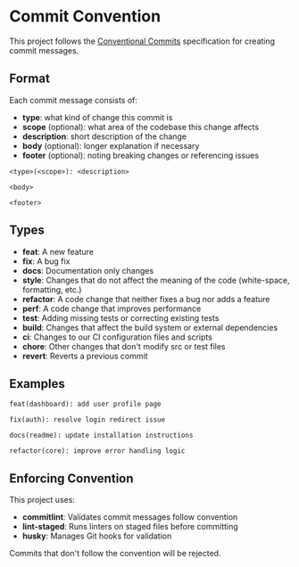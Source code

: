 # Commit Convention

This project follows the [Conventional Commits](https://www.conventionalcommits.org/) specification for creating commit messages.

## Format

Each commit message consists of:

- **type**: what kind of change this commit is
- **scope** (optional): what area of the codebase this change affects
- **description**: short description of the change
- **body** (optional): longer explanation if necessary
- **footer** (optional): noting breaking changes or referencing issues

```
<type>(<scope>): <description>

<body>

<footer>
```

## Types

- **feat**: A new feature
- **fix**: A bug fix
- **docs**: Documentation only changes
- **style**: Changes that do not affect the meaning of the code (white-space, formatting, etc.)
- **refactor**: A code change that neither fixes a bug nor adds a feature
- **perf**: A code change that improves performance
- **test**: Adding missing tests or correcting existing tests
- **build**: Changes that affect the build system or external dependencies
- **ci**: Changes to our CI configuration files and scripts
- **chore**: Other changes that don't modify src or test files
- **revert**: Reverts a previous commit

## Examples

```
feat(dashboard): add user profile page

fix(auth): resolve login redirect issue

docs(readme): update installation instructions

refactor(core): improve error handling logic
```

## Enforcing Convention

This project uses:

- **commitlint**: Validates commit messages follow convention
- **lint-staged**: Runs linters on staged files before committing
- **husky**: Manages Git hooks for validation

Commits that don't follow the convention will be rejected.
